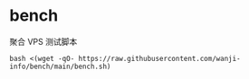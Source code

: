 # bench

聚合 VPS 测试脚本

`bash <(wget -qO- https://raw.githubusercontent.com/wanji-info/bench/main/bench.sh)`